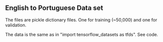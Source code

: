 ## English to Portuguese Data set

The files are pickle dictionary files. One for training (~50,000) and one for validation. 

The data is the same as in "import tensorflow_datasets as tfds". See code.
